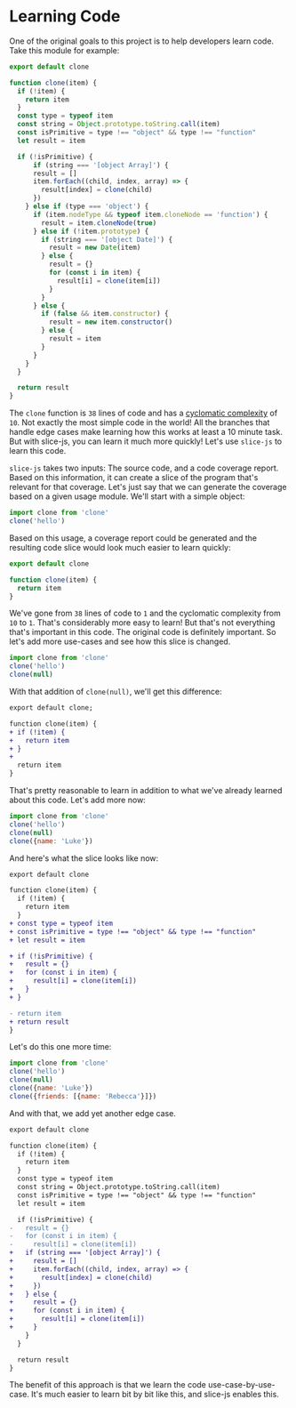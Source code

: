 # Learning Code

One of the original goals to this project is to help developers learn code. Take this module for example:

```javascript
export default clone

function clone(item) {
  if (!item) {
    return item
  }
  const type = typeof item
  const string = Object.prototype.toString.call(item)
  const isPrimitive = type !== "object" && type !== "function"
  let result = item

  if (!isPrimitive) {
      if (string === '[object Array]') {
      result = []
      item.forEach((child, index, array) => {
        result[index] = clone(child)
      })
    } else if (type === 'object') {
      if (item.nodeType && typeof item.cloneNode == 'function') {
        result = item.cloneNode(true)
      } else if (!item.prototype) {
        if (string === '[object Date]') {
          result = new Date(item)
        } else {
          result = {}
          for (const i in item) {
            result[i] = clone(item[i])
          }
        }
      } else {
        if (false && item.constructor) {
          result = new item.constructor()
        } else {
          result = item
        }
      }
    }
  }

  return result
}
```

The `clone` function is `38` lines of code and has a
[cyclomatic complexity](https://en.wikipedia.org/wiki/Cyclomatic_complexity) of `10`. Not exactly the most simple code in
the world! All the branches that handle edge cases make learning how this works at least a 10 minute task. But with
slice-js, you can learn it much more quickly! Let's use `slice-js` to learn this code.

`slice-js` takes two inputs: The source code, and a code coverage report. Based on this information, it can create a
slice of the program that's relevant for that coverage. Let's just say that we can generate the coverage based on a
given usage module. We'll start with a simple object:

```javascript
import clone from 'clone'
clone('hello')
```

Based on this usage, a coverage report could be generated and the resulting code slice would look much easier to learn
quickly:

```javascript
export default clone

function clone(item) {
  return item
}
```

We've gone from `38` lines of code to `1` and the cyclomatic complexity from `10` to `1`. That's considerably more easy
to learn! But that's not everything that's important in this code. The original code is definitely important. So let's
add more use-cases and see how this slice is changed.

```javascript
import clone from 'clone'
clone('hello')
clone(null)
```

With that addition of `clone(null)`, we'll get this difference:

```diff
export default clone;

function clone(item) {
+ if (!item) {
+   return item
+ }
+
  return item
}
```

That's pretty reasonable to learn in addition to what we've already learned about this code. Let's add more now:

```javascript
import clone from 'clone'
clone('hello')
clone(null)
clone({name: 'Luke'})
```

And here's what the slice looks like now:

```diff
export default clone

function clone(item) {
  if (!item) {
    return item
  }
+ const type = typeof item
+ const isPrimitive = type !== "object" && type !== "function"
+ let result = item

+ if (!isPrimitive) {
+   result = {}
+   for (const i in item) {
+     result[i] = clone(item[i])
+   }
+ }

- return item
+ return result
}
```

Let's do this one more time:

```javascript
import clone from 'clone'
clone('hello')
clone(null)
clone({name: 'Luke'})
clone({friends: [{name: 'Rebecca'}]})
```

And with that, we add yet another edge case.

```diff
export default clone

function clone(item) {
  if (!item) {
    return item
  }
  const type = typeof item
  const string = Object.prototype.toString.call(item)
  const isPrimitive = type !== "object" && type !== "function"
  let result = item

  if (!isPrimitive) {
-   result = {}
-   for (const i in item) {
-     result[i] = clone(item[i])
+   if (string === '[object Array]') {
+     result = []
+     item.forEach((child, index, array) => {
+       result[index] = clone(child)
+     })
+   } else {
+     result = {}
+     for (const i in item) {
+       result[i] = clone(item[i])
+     }
    }
  }

  return result
}
```

The benefit of this approach is that we learn the code use-case-by-use-case. It's much easier to learn bit by bit like
this, and slice-js enables this.
